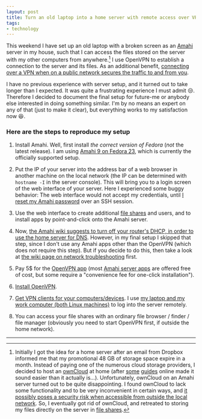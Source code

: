 ```yaml
---
layout: post
title: Turn an old laptop into a home server with remote access over VPN 
tags:
- technology
---
```


This weekend I have set up an old laptop with a broken screen as an [Amahi](https://www.amahi.org/) server in my house, such that I can access the files stored on the server with my other computers from anywhere.[^1] I use OpenVPN to establish a connection to the server and its files. As an additional benefit, [connecting over a VPN when on a public network secures the traffic to and from you](https://www.expressvpn.com/internet-privacy/guides/vpn-security-work/).

I have no previous experience with server setup, and it turned out to take longer than I expected. It was quite a frustrating experience I must admit :unamused:. Therefore I decided to document the final setup for future-me or anybody else interested in doing something similar. I'm by no means an expert on any of that (just to make it clear), but everything works to my satisfaction now :satisfied:.

### Here are the steps to reproduce my setup


1. Install Amahi. Well, first install *the correct version of Fedora* (_not_ the latest release). I am using [Amahi 9 on Fedora 23](https://wiki.amahi.org/index.php/Amahi_9_Install), which is currently the officially supported setup.

2. Put the IP of your server into the address bar of a web browser in another machine on the local network (the IP can be determined with `hostname -I` in the server console). This will bring you to a login screen of the web interface of your server.
Here I experienced some buggy behavior: The web interface would not accept my credentials, until [I reset my Amahi password](https://wiki.amahi.org/index.php/Reset_Amahi_Password) over an SSH session.

3. Use the web interface to create additional [file shares](https://wiki.amahi.org/index.php/Storage_and_file_sharing#Step_2:_Create_Shares) and users, and to install apps by point-and-click onto the Amahi server.

3. Now, [the Amahi wiki suggests to turn off your router's DHCP, in order to use the home server for DNS](https://wiki.amahi.org/index.php/Transition_to_Amahi). However, in my final setup I skipped that step, since I don't use any Amahi apps other than the OpenVPN (which does not require this step). But if you decide to do this, then take a look at [the wiki page on network troubleshooting](https://wiki.amahi.org/index.php/Network_troubleshooting) first.

4. Pay 5$ for the [OpenVPN app](https://www.amahi.org/apps/openvpn) (most [Amahi server apps](https://www.amahi.org/apps) are offered free of cost, but some require a "convenience fee for one-click installation"). 

4. [Install OpenVPN](https://wiki.amahi.org/index.php/OpenVPN). 

5. [Get VPN clients for your computers/devices](https://wiki.amahi.org/index.php/OpenVPN_clients). I use [my laptop and my work computer (both Linux machines)](https://wiki.amahi.org/index.php/VPNLinux) to log into the server remotely.

6. You can access your file shares with an ordinary file browser / finder / file manager (obviously you need to start OpenVPN first, if outside the home network).

---------------------

   [^1]: Initially I got the idea for a home server after an email from Dropbox informed me that my promotional 48 GB of storage space expire in a month. Instead of paying one of the numerous cloud storage providers, I decided to host an [ownCloud](https://owncloud.com/) at home (after [some](http://lifehacker.com/5993596/how-to-set-up-your-own-private-cloud-storage-service-in-five-minutes-with-owncloud) [guides](http://lifehacker.com/turn-an-old-pc-into-a-nas-vpn-media-streamer-and-mor-1516484110) online made it sound easier than it actually is...). Unfortunately, ownCloud on an Amahi server turned out to be quite disappointing. I found ownCloud to lack some functionality and to be very inconvenient in certain ways, and [it possibly poses a security risk when accessible from outside the local network](https://forums.amahi.org/viewtopic.php?t=4956). So, I eventually got rid of ownCloud, and retreated to storing my files directly on the server in [file shares](https://wiki.amahi.org/index.php/Storage_and_file_sharing#Step_2:_Create_Shares).
